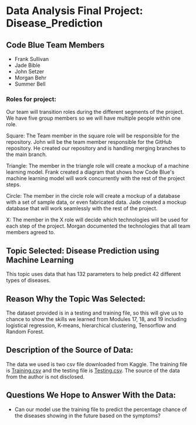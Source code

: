 # Data Analysis Final Project: Disease_Prediction

## Code Blue Team Members
* Frank Sullivan
* Jade Bible
* John Setzer
* Morgan Behr 
* Summer Bell


### Roles for project:
Our team will transition roles during the different segments of the project. We have five group members so we will have multiple people within one role.

Square: The Team member in the square role will be responsible for the repository. 
John will be the team member responsible for the GitHub repository. He created our repository and is handling merging branches to the main branch.

Triangle: The member in the triangle role will create a mockup of a machine learning model. 
Frank created a diagram that shows how Code Blue's machine learning model will work concurrently with the rest of the project steps.

Circle: The member in the circle role will create a mockup of a database with a set of sample data, or even fabricated data. 
Jade created a mockup database that will work seamlessly with the rest of the project.

X: The member in the X role will decide which technologies will be used for each step of the project.
Morgan documented the technologies that all team members agreed to.

## Topic Selected: Disease Prediction using Machine Learning 
This topic uses data that has 132 parameters to help predict 42 different types of diseases. 

## Reason Why the Topic Was Selected: 
The dataset provided is in a testing and training file, so this will give us to chance to show the skills we learned from Modules 17, 18, and 19 including logistical regression, K-means, hierarchical clustering, Tensorflow and Random Forest.

## Description of the Source of Data: 
The data we used is two csv file downloaded from Kaggle. 
The training file is [Training.csv](Resources/Training.csv) and the testing file is [Testing.csv](Resources/Testing.csv).
The source of the data from the author is not disclosed.

## Questions We Hope to Answer With the Data:

* Can our model use the training file to predict the percentage chance of the diseases showing in the future based on the symptoms?




